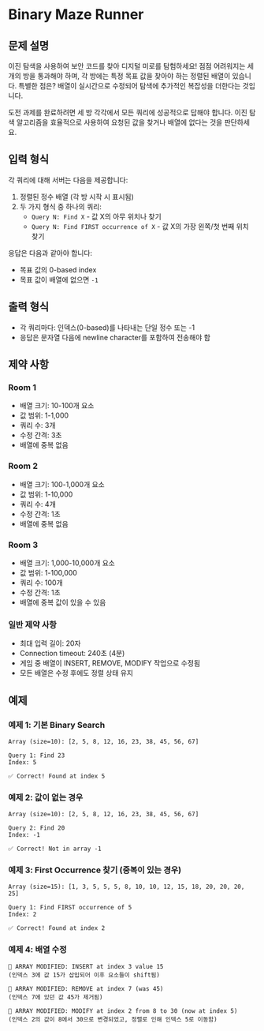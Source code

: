 # Binary Maze Runner

## 문제 설명

이진 탐색을 사용하여 보안 코드를 찾아 디지털 미로를 탐험하세요! 점점 어려워지는 세 개의 방을 통과해야 하며, 각 방에는 특정 목표 값을 찾아야 하는 정렬된 배열이 있습니다. 특별한 점은? 배열이 실시간으로 수정되어 탐색에 추가적인 복잡성을 더한다는 것입니다.

도전 과제를 완료하려면 세 방 각각에서 모든 쿼리에 성공적으로 답해야 합니다. 이진 탐색 알고리즘을 효율적으로 사용하여 요청된 값을 찾거나 배열에 없다는 것을 판단하세요.

## 입력 형식

각 쿼리에 대해 서버는 다음을 제공합니다:
1. 정렬된 정수 배열 (각 방 시작 시 표시됨)
2. 두 가지 형식 중 하나의 쿼리:
   - `Query N: Find X` - 값 X의 아무 위치나 찾기
   - `Query N: Find FIRST occurrence of X` - 값 X의 가장 왼쪽/첫 번째 위치 찾기

응답은 다음과 같아야 합니다:
- 목표 값의 0-based index
- 목표 값이 배열에 없으면 `-1`

## 출력 형식

- 각 쿼리마다: 인덱스(0-based)를 나타내는 단일 정수 또는 -1
- 응답은 문자열 다음에 newline character를 포함하여 전송해야 함

## 제약 사항

### Room 1
- 배열 크기: 10-100개 요소
- 값 범위: 1-1,000
- 쿼리 수: 3개
- 수정 간격: 3초
- 배열에 중복 없음

### Room 2
- 배열 크기: 100-1,000개 요소
- 값 범위: 1-10,000
- 쿼리 수: 4개
- 수정 간격: 1초
- 배열에 중복 없음

### Room 3
- 배열 크기: 1,000-10,000개 요소
- 값 범위: 1-100,000
- 쿼리 수: 100개
- 수정 간격: 1초
- 배열에 중복 값이 있을 수 있음

### 일반 제약 사항
- 최대 입력 길이: 20자
- Connection timeout: 240초 (4분)
- 게임 중 배열이 INSERT, REMOVE, MODIFY 작업으로 수정됨
- 모든 배열은 수정 후에도 정렬 상태 유지

## 예제

### 예제 1: 기본 Binary Search
```
Array (size=10): [2, 5, 8, 12, 16, 23, 38, 45, 56, 67]

Query 1: Find 23
Index: 5

✅ Correct! Found at index 5
```

### 예제 2: 값이 없는 경우
```
Array (size=10): [2, 5, 8, 12, 16, 23, 38, 45, 56, 67]

Query 2: Find 20
Index: -1

✅ Correct! Not in array -1
```

### 예제 3: First Occurrence 찾기 (중복이 있는 경우)
```
Array (size=15): [1, 3, 5, 5, 5, 8, 10, 10, 12, 15, 18, 20, 20, 20, 25]

Query 1: Find FIRST occurrence of 5
Index: 2

✅ Correct! Found at index 2
```

### 예제 4: 배열 수정
```
🔄 ARRAY MODIFIED: INSERT at index 3 value 15
(인덱스 3에 값 15가 삽입되어 이후 요소들이 shift됨)

🔄 ARRAY MODIFIED: REMOVE at index 7 (was 45)
(인덱스 7에 있던 값 45가 제거됨)

🔄 ARRAY MODIFIED: MODIFY at index 2 from 8 to 30 (now at index 5)
(인덱스 2의 값이 8에서 30으로 변경되었고, 정렬로 인해 인덱스 5로 이동함)
```